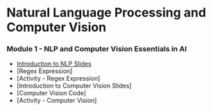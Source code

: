 # Natural Language Processing and Computer Vision 

### Module 1 - NLP and Computer Vision Essentials in AI 

- [Introduction to NLP Slides](../Slides/NLPAndComputerVision/intro-nlp.key)
- [Regex Expression]
- [Activity - Regex Expression]
- [Introduction to Computer Vision Slides]
- [Computer Vision Code]
- [Activity - Computer Vision]